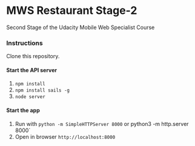 
# MWS Restaurant Stage-2
Second Stage of the Udacity Mobile Web Specialist Course

### Instructions

Clone this repository.

#### Start the API server
1. `npm install`
2. `npm install sails -g`
3. `node server`

#### Start the app 

1. Run with `python -m SimpleHTTPServer 8000`  or python3 -m http.server 8000`
2. Open in browser `http://localhost:8000`